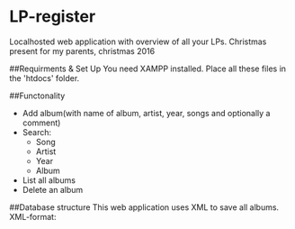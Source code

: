 # LP-register
Localhosted web application with overview of all your LPs. Christmas present for my parents, christmas 2016

##Requirments & Set Up
You need XAMPP installed.
Place all these files in the 'htdocs' folder.

##Functonality
- Add album(with name of album, artist, year, songs and optionally a comment)
- Search:
  - Song
  - Artist
  - Year
  - Album
- List all albums
- Delete an album

##Database structure
This web application uses XML to save all albums.
XML-format:
  <LPdb>
      <LP>
          <title>
          <creator>
          <date>
          <comment>
          <disc>
              <track>

